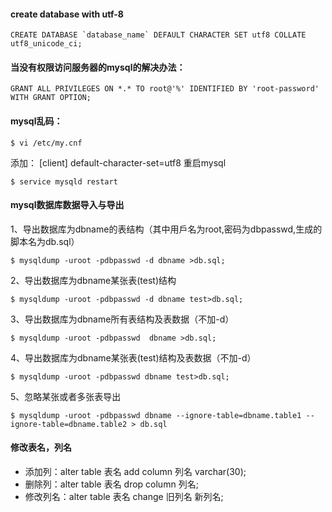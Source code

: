 #### create database with utf-8

```
CREATE DATABASE `database_name` DEFAULT CHARACTER SET utf8 COLLATE utf8_unicode_ci;
```

#### 当没有权限访问服务器的mysql的解决办法：

```
GRANT ALL PRIVILEGES ON *.* TO root@'%' IDENTIFIED BY 'root-password' WITH GRANT OPTION;
```

#### mysql乱码：

```
$ vi /etc/my.cnf
```

添加：
[client]
default-character-set=utf8
重启mysql
```
$ service mysqld restart
```
#### mysql数据库数据导入与导出

1、导出数据库为dbname的表结构（其中用戶名为root,密码为dbpasswd,生成的脚本名为db.sql）
```
$ mysqldump -uroot -pdbpasswd -d dbname >db.sql;
```
2、导出数据库为dbname某张表(test)结构
```
$ mysqldump -uroot -pdbpasswd -d dbname test>db.sql;
```
3、导出数据库为dbname所有表结构及表数据（不加-d）
```
$ mysqldump -uroot -pdbpasswd  dbname >db.sql;
```
4、导出数据库为dbname某张表(test)结构及表数据（不加-d）
```
$ mysqldump -uroot -pdbpasswd dbname test>db.sql;
```
5、忽略某张或者多张表导出

```
$ mysqldump -uroot -pdbpasswd dbname --ignore-table=dbname.table1 --ignore-table=dbname.table2 > db.sql
```

#### 修改表名，列名

* 添加列：alter table 表名 add column 列名 varchar(30);
* 删除列：alter table 表名 drop column 列名;
* 修改列名：alter table 表名 change 旧列名 新列名;
